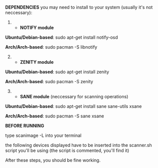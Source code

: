 **DEPENDENCIES** you may need to install to your system (usually it's not neccessary):

1. - **NOTIFY module** 

**Ubuntu/Debian-based**: sudo apt-get install notify-osd

**Arch/Arch-based**: sudo pacman -S libnotify


2. - **ZENITY module**

**Ubuntu/Debian-based**: sudo apt-get install zenity

**Arch/Arch-based**: sudo pacman -S zenity


3. - **SANE module** (neccessary for scanning operations)

**Ubuntu/Debian-based**: sudo apt-get install sane sane-utils xsane

**Arch/Arch-based**: sudo pacman -S sane xsane


**BEFORE RUNNING**

type scanimage -L into your terminal

the following devices displayed have to be inserted into the scanner.sh script you'll be using
(the script is commented, you'll find it)

After these steps, you should be fine working. 
